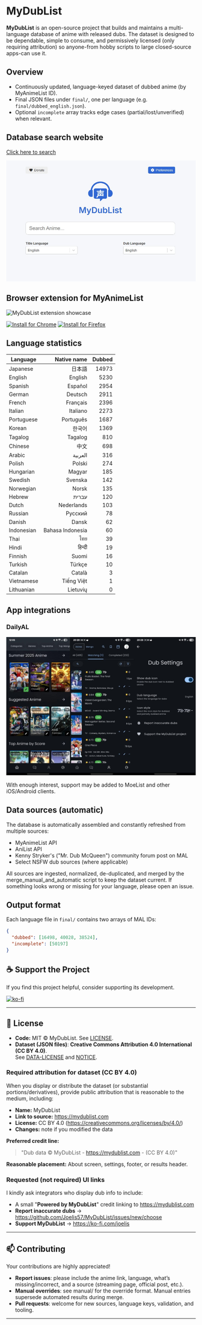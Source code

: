 # MyDubList

**MyDubList** is an open-source project that builds and maintains a multi-language database of anime with released dubs. The dataset is designed to be dependable, simple to consume, and permissively licensed (only requiring attribution) so anyone-from hobby scripts to large closed-source apps-can use it.

## Overview

- Continuously updated, language-keyed dataset of dubbed anime (by MyAnimeList ID).
- Final JSON files under `final/`, one per language (e.g. `final/dubbed_english.json`).
- Optional `incomplete` array tracks edge cases (partial/lost/unverified) when relevant.

## Database search website

[Click here to search](https://mydublist.com)

![MyDubList Search](https://raw.githubusercontent.com/Joelis57/MyDubList/main/images/mydublist.com.jpg)

## Browser extension for MyAnimeList

![MyDubList extension showcase](https://raw.githubusercontent.com/Joelis57/MyDubList/main/images/extension-showcase.gif)

[![Install for Chrome](https://img.shields.io/badge/Install-Chrome%20Web%20Store-4285F4?logo=google-chrome&logoColor=white)](https://chrome.google.com/webstore/detail/mydublist/hdpppphfhlhmehghmndopednfpbimkco)
[![Install for Firefox](https://img.shields.io/badge/Install-Firefox%20Add--ons-FF7139?logo=firefox-browser&logoColor=white)](https://addons.mozilla.org/en-US/firefox/addon/mydublist)

## Language statistics

<!-- LANG-STATS:START -->
| Language | Native name | Dubbed |
|---|---:|---:|
| Japanese | 日本語 | 14973 |
| English | English | 5230 |
| Spanish | Español | 2954 |
| German | Deutsch | 2911 |
| French | Français | 2396 |
| Italian | Italiano | 2273 |
| Portuguese | Português | 1687 |
| Korean | 한국어 | 1369 |
| Tagalog | Tagalog | 810 |
| Chinese | 中文 | 698 |
| Arabic | العربية | 316 |
| Polish | Polski | 274 |
| Hungarian | Magyar | 185 |
| Swedish | Svenska | 142 |
| Norwegian | Norsk | 135 |
| Hebrew | עברית | 120 |
| Dutch | Nederlands | 103 |
| Russian | Русский | 78 |
| Danish | Dansk | 62 |
| Indonesian | Bahasa Indonesia | 60 |
| Thai | ไทย | 39 |
| Hindi | हिन्दी | 19 |
| Finnish | Suomi | 16 |
| Turkish | Türkçe | 10 |
| Catalan | Català | 3 |
| Vietnamese | Tiếng Việt | 1 |
| Lithuanian | Lietuvių | 0 |
<!-- LANG-STATS:END -->

## App integrations

### DailyAL
![DailyAL integration](https://raw.githubusercontent.com/Joelis57/MyDubList/main/images/DailyAL.jpg)

With enough interest, support may be added to MoeList and other iOS/Android clients.

## Data sources (automatic)

The database is automatically assembled and constantly refreshed from multiple sources:

- MyAnimeList API
- AniList API
- Kenny Stryker's ("Mr. Dub McQueen") community forum post on MAL
- Select NSFW dub sources (where applicable)

All sources are ingested, normalized, de-duplicated, and merged by the merge_manual_and_automatic script to keep the dataset current. If something looks wrong or missing for your language, please open an issue.

## Output format

Each language file in `final/` contains two arrays of MAL IDs:

```json
{
  "dubbed": [16498, 40028, 38524],
  "incomplete": [50197]
}
```

## ☕ Support the Project

If you find this project helpful, consider supporting its development.

[![ko-fi](https://ko-fi.com/img/githubbutton_sm.svg)](https://ko-fi.com/joelis)

---

## 📄 License

- **Code:** MIT © MyDubList. See [LICENSE](./LICENSE).
- **Dataset (JSON files)**: **Creative Commons Attribution 4.0 International (CC BY 4.0)**.  
  See [DATA-LICENSE](./DATA-LICENSE) and [NOTICE](./NOTICE).

### Required attribution for dataset (CC BY 4.0)

When you display or distribute the dataset (or substantial portions/derivatives), provide public attribution that is reasonable to the medium, including:
- **Name:** MyDubList
- **Link to source:** https://mydublist.com
- **License:** CC BY 4.0 (https://creativecommons.org/licenses/by/4.0/)
- **Changes:** note if you modified the data

**Preferred credit line:**
> "Dub data © MyDubList - https://mydublist.com - (CC BY 4.0)"

**Reasonable placement:** About screen, settings, footer, or results header.

### Requested (not required) UI links

I kindly ask integrators who display dub info to include:
- A small "**Powered by MyDubList**" credit linking to https://mydublist.com  
- **Report inaccurate dubs** → https://github.com/Joelis57/MyDubList/issues/new/choose  
- **Support MyDubList** → https://ko-fi.com/joelis

---

## 📫 Contributing

Your contributions are highly appreciated!

- **Report issues**: please include the anime link, language, what’s missing/incorrect, and a source (streaming page, official post, etc.).
- **Manual overrides**: see manual/ for the override format. Manual entries supersede automated results during merge.
- **Pull requests**: welcome for new sources, language keys, validation, and tooling.

---
